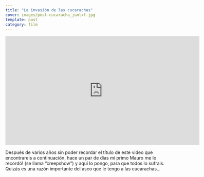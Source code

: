 ```yaml
---
title: "La invasión de las cucarachas"
cover: images/post-cucaracha_junlxf.jpg
template: post
category: film
---
```


<iframe allowfullscreen="" frameborder="0" height="340" src="http://www.youtube.com/embed/Yob2uziCHaQ?feature=oembed" width="604"></iframe>

Después de varios años sin poder recordar el título de este video que encontrareis a continuación, hace un par de dias mi primo Mauro me lo recordó! (se llama “creepshow”) y aquí lo pongo, para que todos lo sufrais. Quizás es una razón importante del asco que le tengo a las cucarachas…
